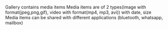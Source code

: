 Gallery contains media items
Media items are of 2 types(image with format(jpeg,png,gif), video with format(mp4, mp3, avi)) with date, size
Media items can be shared with different applications (bluetooth, whatsapp, mailbox)
